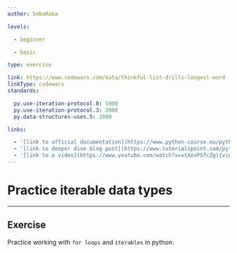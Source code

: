 ```yaml
---
author: SebaRaba

levels:

  - beginner

  - basic

type: exercise

link: https://www.codewars.com/kata/thinkful-list-drills-longest-word
linkType: codewars
standards:

  py.use-iteration-protocol.0: 1000
  py.use-iteration-protocol.3: 2000
  py.data-structures-uses.5: 2000

links:

  - '[link to official documentation](https://www.python-course.eu/python3_for_loop.php){website}'
  - '[link to deeper dive blog post](https://www.tutorialspoint.com/python/python_loops.htm){website}'
  - '[link to a video](https://www.youtube.com/watch?v=xtXexPSfcZg){video}'
---
```


# Practice iterable data types

---
## Exercise

Practice working with `for loops` and `iterables` in python.
